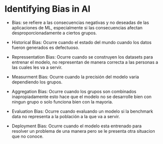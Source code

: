 # Identifying Bias in AI

- Bias: se refiere a las consecuencias negativas y no deseadas de las aplicaciones de ML, especialmente si las consecuencias afectan desproporcionadamente a ciertos grupos.

- Historical Bias: Ocurre cuando el estado del mundo cuando los datos fueron generados es defectuoso.

- Repressentation Bias: Ocurre cuando se construyen los datasets para entrenar el modelo, no representan de manera correcta a las personas a las cuales les va a servir.

- Measurment Bias: Ocurre cuando la precisión del modelo varia dependiendo los grupos.

- Aggregation Bias: Ocurre cuando los grupos son combinados inapropiadamente esto hace que el modelo no se desarrolle bien con ningun grupo o solo funciona bien con la mayoria.

- Evaluation Bias: Ocurre cuando evaluando un modelo si la benchmark data no representa a la población a la que va a servir.

- Deployment Bias: Ocurre cuando el modelo esta entrenado para resolver un problema de una manera pero se le presenta otra situacion que no conoce.